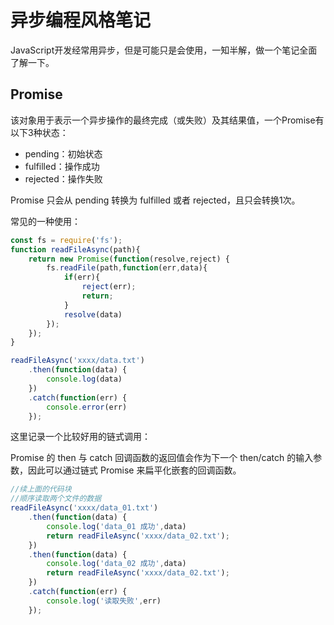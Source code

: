 # 异步编程风格笔记

JavaScript开发经常用异步，但是可能只是会使用，一知半解，做一个笔记全面了解一下。

## Promise

该对象用于表示一个异步操作的最终完成（或失败）及其结果值，一个Promise有以下3种状态：

- pending：初始状态
- fulfilled：操作成功
- rejected：操作失败

Promise 只会从 pending 转换为 fulfilled 或者 rejected，且只会转换1次。

常见的一种使用：

```javascript
const fs = require('fs');
function readFileAsync(path){
    return new Promise(function(resolve,reject) {
        fs.readFile(path,function(err,data){
            if(err){
                reject(err);
                return;
            }
            resolve(data)
        });
    });
}

readFileAsync('xxxx/data.txt')
	.then(function(data) {
    	console.log(data)
	})
	.catch(function(err) {
    	console.error(err)
	});
```

这里记录一个比较好用的链式调用：

Promise 的 then 与 catch 回调函数的返回值会作为下一个 then/catch 的输入参数，因此可以通过链式 Promise 来扁平化嵌套的回调函数。

```javascript
//续上面的代码块
//顺序读取两个文件的数据
readFileAsync('xxxx/data_01.txt')
	.then(function(data) {
    	console.log('data_01 成功',data)
		return readFileAsync('xxxx/data_02.txt');
	})
	.then(function(data) {
    	console.log('data_02 成功',data)
		return readFileAsync('xxxx/data_02.txt');
	})
	.catch(function(err) {
    	console.log('读取失败',err)
	});

```


